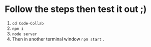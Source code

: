 # Follow the steps then test it out ;)

1. `cd Code-Collab`
2. `npm i`
3. `node server`
4. Then in another terminal window `npm start` .

